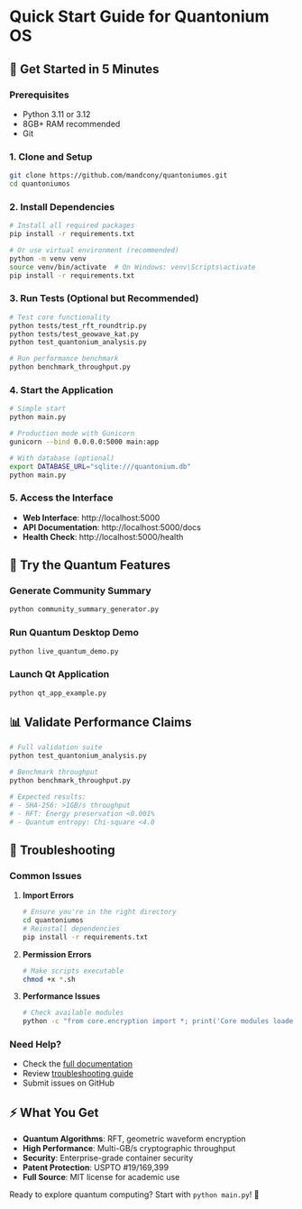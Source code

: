 # Quick Start Guide for Quantonium OS

## 🚀 Get Started in 5 Minutes

### Prerequisites
- Python 3.11 or 3.12
- 8GB+ RAM recommended
- Git

### 1. Clone and Setup
```bash
git clone https://github.com/mandcony/quantoniumos.git
cd quantoniumos
```

### 2. Install Dependencies
```bash
# Install all required packages
pip install -r requirements.txt

# Or use virtual environment (recommended)
python -m venv venv
source venv/bin/activate  # On Windows: venv\Scripts\activate
pip install -r requirements.txt
```

### 3. Run Tests (Optional but Recommended)
```bash
# Test core functionality
python tests/test_rft_roundtrip.py
python tests/test_geowave_kat.py
python test_quantonium_analysis.py

# Run performance benchmark
python benchmark_throughput.py
```

### 4. Start the Application
```bash
# Simple start
python main.py

# Production mode with Gunicorn
gunicorn --bind 0.0.0.0:5000 main:app

# With database (optional)
export DATABASE_URL="sqlite:///quantonium.db"
python main.py
```

### 5. Access the Interface
- **Web Interface**: http://localhost:5000
- **API Documentation**: http://localhost:5000/docs
- **Health Check**: http://localhost:5000/health

## 🧪 Try the Quantum Features

### Generate Community Summary
```bash
python community_summary_generator.py
```

### Run Quantum Desktop Demo
```bash
python live_quantum_demo.py
```

### Launch Qt Application
```bash
python qt_app_example.py
```

## 📊 Validate Performance Claims
```bash
# Full validation suite
python test_quantonium_analysis.py

# Benchmark throughput
python benchmark_throughput.py

# Expected results:
# - SHA-256: >1GB/s throughput
# - RFT: Energy preservation <0.001%
# - Quantum entropy: Chi-square <4.0
```

## 🔧 Troubleshooting

### Common Issues

1. **Import Errors**
   ```bash
   # Ensure you're in the right directory
   cd quantoniumos
   # Reinstall dependencies
   pip install -r requirements.txt
   ```

2. **Permission Errors**
   ```bash
   # Make scripts executable
   chmod +x *.sh
   ```

3. **Performance Issues**
   ```bash
   # Check available modules
   python -c "from core.encryption import *; print('Core modules loaded')"
   ```

### Need Help?
- Check the [full documentation](QUANTONIUM_OS_DOCUMENTATION.md)
- Review [troubleshooting guide](troubleshoot_all_modules.py)
- Submit issues on GitHub

## ⚡ What You Get

- **Quantum Algorithms**: RFT, geometric waveform encryption
- **High Performance**: Multi-GB/s cryptographic throughput  
- **Security**: Enterprise-grade container security
- **Patent Protection**: USPTO #19/169,399
- **Full Source**: MIT license for academic use

Ready to explore quantum computing? Start with `python main.py`! 🚀
